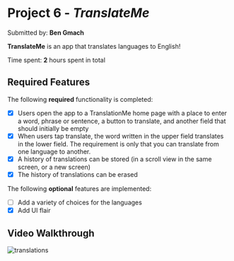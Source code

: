 # Project 6 - *TranslateMe*

Submitted by: **Ben Gmach**

**TranslateMe** is an app that translates languages to English!

Time spent: **2** hours spent in total

## Required Features

The following **required** functionality is completed:

- [X] Users open the app to a TranslationMe home page with a place to enter a word, phrase or sentence, a button to translate, and another field that should initially be empty
- [X] When users tap translate, the word written in the upper field translates in the lower field. The requirement is only that you can translate from one language to another.
- [X] A history of translations can be stored (in a scroll view in the same screen, or a new screen)
- [X] The history of translations can be erased
 
The following **optional** features are implemented:

- [ ] Add a variety of choices for the languages
- [X] Add UI flair

## Video Walkthrough

![translations](https://github.com/user-attachments/assets/4a5bb7b3-359c-48a1-9e82-e205b5bd3dec)
